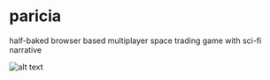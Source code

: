 # paricia
half-baked browser based multiplayer space trading game with sci-fi narrative

![alt text](https://github.com/nicho-n/paricia/blob/master/screenshot.png)
